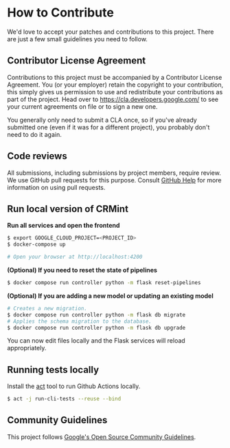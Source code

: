 # How to Contribute

We'd love to accept your patches and contributions to this project. There are
just a few small guidelines you need to follow.

## Contributor License Agreement

Contributions to this project must be accompanied by a Contributor License
Agreement. You (or your employer) retain the copyright to your contribution,
this simply gives us permission to use and redistribute your contributions as
part of the project. Head over to <https://cla.developers.google.com/> to see
your current agreements on file or to sign a new one.

You generally only need to submit a CLA once, so if you've already submitted one
(even if it was for a different project), you probably don't need to do it
again.

## Code reviews

All submissions, including submissions by project members, require review. We
use GitHub pull requests for this purpose. Consult
[GitHub Help](https://help.github.com/articles/about-pull-requests/) for more
information on using pull requests.

## Run local version of CRMint

**Run all services and open the frontend**

```sh
$ export GOOGLE_CLOUD_PROJECT=<PROJECT_ID>
$ docker-compose up

# Open your browser at http://localhost:4200
```

**(Optional) If you need to reset the state of pipelines**

```sh
$ docker compose run controller python -m flask reset-pipelines
```

**(Optional) If you are adding a new model or updating an existing model**

```sh
# Creates a new migration.
$ docker compose run controller python -m flask db migrate
# Applies the schema migration to the database.
$ docker compose run controller python -m flask db upgrade
```

You can now edit files locally and the Flask services will reload appropriately.

## Running tests locally

Install the [act](https://github.com/nektos/act) tool to run Github Actions
locally.

```sh
$ act -j run-cli-tests --reuse --bind
```

## Community Guidelines

This project follows [Google's Open Source Community
Guidelines](https://opensource.google.com/conduct/).
